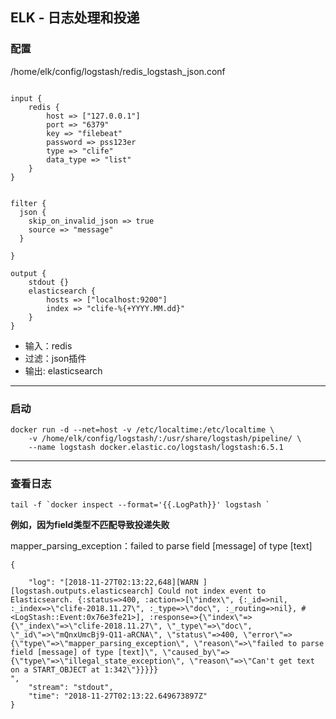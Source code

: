 ## ELK - 日志处理和投递


### 配置

/home/elk/config/logstash/redis_logstash_json.conf

```

input {
    redis {
        host => ["127.0.0.1"]
        port => "6379"
        key => "filebeat"
        password => pss123er
        type => "clife"
        data_type => "list"
    }
}


filter {
  json {
    skip_on_invalid_json => true
    source => "message"
  }

}

output {
    stdout {}
    elasticsearch {
        hosts => ["localhost:9200"]
        index => "clife-%{+YYYY.MM.dd}"
    }
}

```

* 输入：redis
* 过滤：json插件
* 输出: elasticsearch

---

### 启动

```
docker run -d --net=host -v /etc/localtime:/etc/localtime \
    -v /home/elk/config/logstash/:/usr/share/logstash/pipeline/ \
    --name logstash docker.elastic.co/logstash/logstash:6.5.1

```

---

### 查看日志

```
tail -f `docker inspect --format='{{.LogPath}}' logstash `

```

**例如，因为field类型不匹配导致投递失败**

mapper_parsing_exception：failed to parse field [message] of type [text]

```
{
￼
    "log": "[2018-11-27T02:13:22,648][WARN ][logstash.outputs.elasticsearch] Could not index event to Elasticsearch. {:status=>400, :action=>[\"index\", {:_id=>nil, :_index=>\"clife-2018.11.27\", :_type=>\"doc\", :_routing=>nil}, #<LogStash::Event:0x76e3fe21>], :response=>{\"index\"=>{\"_index\"=>\"clife-2018.11.27\", \"_type\"=>\"doc\", \"_id\"=>\"mQnxUmcBj9-Q11-aRCNA\", \"status\"=>400, \"error\"=>{\"type\"=>\"mapper_parsing_exception\", \"reason\"=>\"failed to parse field [message] of type [text]\", \"caused_by\"=>{\"type\"=>\"illegal_state_exception\", \"reason\"=>\"Can't get text on a START_OBJECT at 1:342\"}}}}}
", 
    "stream": "stdout", 
    "time": "2018-11-27T02:13:22.649673897Z"
}

```

